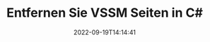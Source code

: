 ---
############################# Static ############################
layout: "auto-gen-merger"
date: 2022-09-19T14:14:41
draft: false
otherformats: dotm dotx epub html mht mhtml odp ods odt one otp ott pdf pps ppsx ppt

############################# Head ############################
head_title: "VSSM Seiten in C# entfernen"
head_description: "Entfernen oder löschen Sie eine einzelne Seite oder eine Sammlung von Seiten aus einer VSSM-Datei in C#, indem Sie die Seitenreihenfolge mithilfe der Documents Merger API umkehren."

############################# Header ############################
title: "Entfernen Sie VSSM Seiten in C#"
description: "Entfernen Sie VSSM-Seiten mit ein paar Zeilen .NET-Code."
bg_image: "https://cms.admin.containerize.com/templates/aspose/App_Themes/V3/images/bg/header1.png"
bg_overlay: false
button:
    enable: true
    icon: "fas fa-arrow-down"
    label: "Download kostenlose Testversion"
    link: "https://downloads.groupdocs.com/merger/net"

############################# SubMenu ############################
submenu:
    enable: true

    left:
        img_alt: "GroupDocs.Merger for .NET"
        image: "https://cms.admin.containerize.com/templates/groupdocs/images/product-logos/90x90-noborder/groupdocs-merger-net.png"
        product: "GroupDocs.Merger"
        platform: ".NET"

    middle:
        button:

            # button loop
            - link: "https://apireference.groupdocs.com/merger/net"
              text: "API-Referenz"

            # button loop
            - link: "https://github.com/groupdocs-merger"
              text: "Codebeispiele"

            # button loop
            - link: "https://products.groupdocs.app/merger/family"
              text: "Live-Demos"

            # button loop
            - link: "https://purchase.groupdocs.com/pricing/merger/net"
              text: "Preisgestaltung"

    right:
        link_download: "https://downloads.groupdocs.com/merger"
        link_learn: "https://docs.groupdocs.com/merger/net"
        link_buy: "https://purchase.groupdocs.com"

############################# About ############################
about:
    enable: true
    title: "Über die GroupDocs.Merger for .NET-API"
    content: |
        [GroupDocs.Merger for .NET](/de/merger/net/) bietet eine einfache Lösung zum sicheren Zusammenführen und Teilen zwischen einer Vielzahl von Dokumentformaten, einschließlich PDF, Microsoft Office (Word, Excel, PowerPoint , OneNote), OpenDocument, HTML, Bilder und viele andere in .NET-Anwendungen. Durch Hinzufügen von nur wenigen Codezeilen können Sie mehrere Dokumentoperationen ausführen, z. B. Verschieben, Entfernen, Drehen, Austauschen, Extrahieren oder Ändern der Ausrichtung von Seiten innerhalb der Dokumente. Die API zum Zusammenführen von Dokumenten unterstützt auch die Vorschau von Dokumentseiten als Bild, um die Dokumentstruktur, die Formatierung und den Inhalt auf der Seite zu analysieren.
        
        GroupDocs.Merger API ist die richtige Wahl für Unternehmenslösungen, die Funktionen zum Entfernen von Dateiseiten benötigen. Diese APIs werden auf allen wichtigen Betriebssystemen und Plattformen einschließlich .NET Framework, .NET Standard, .NET Core, Mono gut unterstützt.

############################# Steps ############################
steps:
    enable: true
    title_left: "Entfernen Sie VSSM Dateiseiten in .NET"
    content_left: |
        [GroupDocs.Merger for .NET](/de/merger/net/) erleichtert Entwicklern von C# das Löschen einer einzelnen oder mehrerer bestimmter Seiten innerhalb eines VSSM Datei, indem Sie ein paar einfache Schritte ausführen.
        
        * Initialisieren Sie **RemoveOptions** mit den zu entfernenden Seitenzahlen.
        * Erstellen Sie eine neue Instanz von **Merger** und übergeben Sie den Pfad des Quelldokuments als Konstruktorparameter.
        * Rufen Sie **RemovePages** auf und übergeben Sie das Objekt **RemoveOptions**.
        * Rufen Sie **Save** auf und geben Sie den Dateipfad an, um das resultierende Dokument zu speichern.

    title_right: "System Anforderungen"
    content_right: |
        GroupDocs.Merger for .NET-APIs werden auf allen wichtigen Plattformen und Betriebssystemen unterstützt. Bevor Sie den folgenden Code ausführen, stellen Sie bitte sicher, dass die folgenden Voraussetzungen auf Ihrem System installiert sind.

        * Betriebssysteme: Microsoft Windows, Linux, MacOS
        * Entwicklungsumgebungen: Visual Studio, Xamarin, MonoDevelop
        * Rahmen: .NET Framework, .NET Standard, .NET Core, Mono
        * Laden Sie die neueste Version von GroupDocs.Merger for .NET von [NuGet](https://www.nuget.org/packages/groupdocs.merger) herunter
         
    code: |
     {{% merger/additional-styles %}}
     {{< merger/code-merger title="So entfernen Sie VSSM-Dateiseiten mit C#-Beispielcode">}}

        ```csharp    
        // Entfernen Sie VSSM-Dateiseiten mithilfe der GroupDocs.Merger-API
        // Initialisiert die RemoveOptions-Klasse mit ausgewählten Seitenzahlen
        RemoveOptions removeOptions = new RemoveOptions(new int[] { 3, 6 });

        // Merger mit Eingabedokument VSSM instanziieren
        using (Merger merger = new Merger("input.vssm"))
          {
            // Rufen Sie die RemovePages-Methode auf und übergeben Sie ihr das RemoveOptions-Objekt
            merger.RemovePages(removeOptions);
    
            // Rufen Sie die Save-Methode auf und übergeben Sie den gewünschten Dateipfad, um das Ausgabedokument zu speichern
            merger.Save("output.vssm");
          }
        ```
     {{< /merger/code-merger >}}

############################# Demos ############################
demos:
    enable: true
    title: "Live-Demos - Entfernen Sie VSSM Seiten online"
    content: |
       Entfernen Sie jetzt VSSM Dateiseiten, indem Sie die Website [GroupDocs.Merger Live Demos](https://products.groupdocs.app/splitter/remove-pages/vssm) besuchen.
       Die Live-Demo hat die folgenden Vorteile.
        
############################# About Formats ############################
about_formats:
    enable: true

############################# More Formats ############################
more_formats:
    enable: true
    title: "Seiten aus anderen Dokumentformaten entfernen"
    content: |
        .NET dokumentiert Merger & Split API für Dateiformate und Bilder. Entfernen Sie einige der gängigen Dateiformate wie unten angegeben.

############################# Back to top ###############################
back_to_top:
    enable: true
---